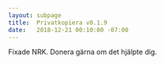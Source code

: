 ```yaml
---
layout: subpage
title:  Privatkopiera v0.1.9
date:   2018-12-21 00:10:00 -07:00
---
```

Fixade NRK. Donera gärna om det hjälpte dig.
